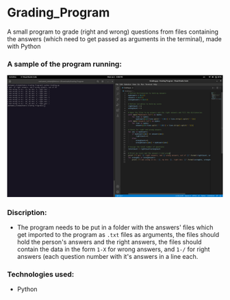 # Grading_Program
A small program to grade (right and wrong) questions from files containing the answers (which need to get passed as arguments in the terminal), made with Python

### A sample of the program running:
![Project Preview](https://github.com/MohamedGamalBarghash/Grading_Program/blob/main/Grading%20Program%20Preview.png)

### Discription:
- The program needs to be put in a folder with the answers' files which get imported to the program as ```.txt``` files as arguments, the files should hold the person's answers and the right answers, the files should contain the data in the form ```1-X``` for wrong answers, and ```1-/``` for right answers (each question number with it's answers in a line each.

### Technologies used:
- Python
